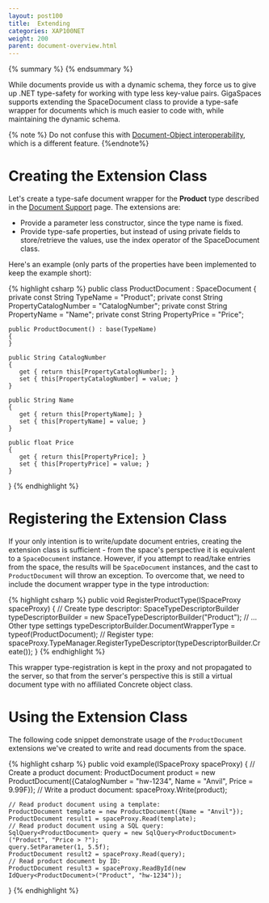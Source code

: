 ```yaml
---
layout: post100
title:  Extending
categories: XAP100NET
weight: 200
parent: document-overview.html
---
```


{% summary %} {% endsummary %}

While documents provide us with a dynamic schema, they force us to give up .NET type-safety for working with type less key-value pairs. GigaSpaces supports extending the SpaceDocument class to provide a type-safe wrapper for documents which is much easier to code with, while maintaining the dynamic schema.

{% note %}
Do not confuse this with [Document-Object interoperability](./document-object-interoperability.html), which is a different feature.
{%endnote%}

# Creating the Extension Class

Let's create a type-safe document wrapper for the **Product** type described in the [Document Support](./document-api.html) page. The extensions are:

- Provide a parameter less constructor, since the type name is fixed.
- Provide type-safe properties, but instead of using private fields to store/retrieve the values, use the index operator of the SpaceDocument class.

Here's an example (only parts of the properties have been implemented to keep the example short):

{% highlight csharp %}
public class ProductDocument : SpaceDocument
{
    private const String TypeName = "Product";
    private const String PropertyCatalogNumber = "CatalogNumber";
    private const String PropertyName = "Name";
    private const String PropertyPrice = "Price";

    public ProductDocument() : base(TypeName)
    {
    }

    public String CatalogNumber
    {
       get { return this[PropertyCatalogNumber]; }
       set { this[PropertyCatalogNumber] = value; }
    }

    public String Name
    {
       get { return this[PropertyName]; }
       set { this[PropertyName] = value; }
    }

    public float Price
    {
       get { return this[PropertyPrice]; }
       set { this[PropertyPrice] = value; }
    }
}
{% endhighlight %}

# Registering the Extension Class

If your only intention is to write/update document entries, creating the extension class is sufficient - from the space's perspective it is equivalent to a `SpaceDocument` instance. However, if you attempt to read/take entries from the space, the results will be `SpaceDocument` instances, and the cast to `ProductDocument` will throw an exception.
To overcome that, we need to include the document wrapper type in the type introduction:

{% highlight csharp %}
public void RegisterProductType(ISpaceProxy spaceProxy)
{
    // Create type descriptor:
    SpaceTypeDescriptorBuilder typeDescriptorBuilder = new SpaceTypeDescriptorBuilder("Product");
    // ... Other type settings
    typeDescriptorBuilder.DocumentWrapperType = typeof(ProductDocument);
    // Register type:
    spaceProxy.TypeManager.RegisterTypeDescriptor(typeDescriptorBuilder.Create());
}
{% endhighlight %}

This wrapper type-registration is kept in the proxy and not propagated to the server, so that from the server's perspective this is still a virtual document type with no affiliated Concrete object class.

# Using the Extension Class

The following code snippet demonstrate usage of the `ProductDocument` extensions we've created to write and read documents from the space.

{% highlight csharp %}
public void example(ISpaceProxy spaceProxy)
{
    // Create a product document:
    ProductDocument product = new ProductDocument({CatalogNumber = "hw-1234", Name = "Anvil", Price = 9.99F});
    // Write a product document:
    spaceProxy.Write(product);

    // Read product document using a template:
    ProductDocument template = new ProductDocument({Name = "Anvil"});
    ProductDocument result1 = spaceProxy.Read(template);
    // Read product document using a SQL query:
    SqlQuery<ProductDocument> query = new SqlQuery<ProductDocument>("Product", "Price > ?");
    query.SetParameter(1, 5.5f);
    ProductDocument result2 = spaceProxy.Read(query);
    // Read product document by ID:
    ProductDocument result3 = spaceProxy.ReadById(new IdQuery<ProductDocument>("Product", "hw-1234"));
}
{% endhighlight %}
